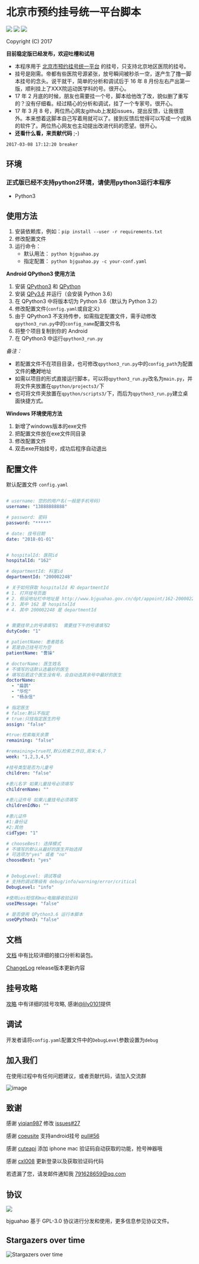 # 北京市预约挂号统一平台脚本

![](https://img.shields.io/badge/Language-Python-007fc0.svg)
![](https://img.shields.io/badge/license-GPLv3-000000.svg)
![](https://img.shields.io/badge/made%20with-%3C3-red.svg)

Copyright (C) 2017

**目前稳定版已经发布，欢迎吐槽和试用**

* 本程序用于 [北京市预约挂号统一平台](http://www.bjguahao.gov.cn/) 的挂号，只支持北京地区医院的挂号。
* 挂号是刚需。帝都有些医院号源紧张，放号瞬间被秒杀一空，遂产生了撸一脚本挂号的念头。说干就干，简单的分析和调试后于 16 年 8 月份左右产出第一版，顺利挂上了XXX院运动医学科的号。很开心。
* 17 年 2 月底的时候，朋友也需要挂一个号，脚本给他改了改，貌似删了重写的？没有仔细看。经过精心的分析和调试，挂了一个专家号。很开心。
* 17 年 3 月 8 号，两位热心网友github上发起issues，提出反馈，让我很意外。本来想着这脚本自己写着用就可以了。接到反馈后觉得可以写成一个成熟的软件了。两位热心网友也主动提出改进代码的愿望。很开心。
* __还看什么看，来贡献代码__ ;-)

`2017-03-08 17:12:20 breaker`

## 环境

### 正式版已经不支持python2环境，请使用python3运行本程序
- Python3

## 使用方法

1. 安装依赖库，例如：``` pip install --user -r requirements.txt ```
2. 修改配置文件
3. 运行命令：
    - 默认用法： ```python bjguahao.py```
    - 指定配置： ```python bjguahao.py -c your-conf.yaml```

**Android QPython3 使用方法**
1. 安装 [QPython3](https://play.google.com/store/apps/details?id=org.qpython.qpy3) 和 [QPython](https://play.google.com/store/apps/details?id=org.qpython.qpy)
2. 安装 [QPy3.6](https://play.google.com/store/apps/details?id=org.qpython.qpy36) 并运行（会安装 Python 3.6）
3. 在 QPython3 中将版本切为 Python 3.6（默认为 Python 3.2）
4. 修改配置文件(```config.yaml```或自定义)
5. 由于 QPython3 不支持传参，如需指定配置文件，需手动修改```qpython3_run.py```中的```config_name```配置文件名
6. 将整个项目复制到你的 Android
7. 在 QPython3 中运行```qpython3_run.py```

*备注：*
- 若配置文件不在项目目录，也可修改```qpython3_run.py```中的```config_path```为配置文件的**绝对**地址
- 如需以项目的形式直接运行脚本，可以将```qpython3_run.py```改名为```main.py```，并将文件夹放置在```qpython/projects3/```下
- 也可将文件夹放置在```qpython/scripts3/```下，而后为```qpython3_run.py```建立桌面快捷方式。


**Windows 环境使用方法**
1. 新增了windows版本的exe文件
2. 把配置文件放在exe文件同目录
3. 修改配置文件
4. 双击exe开始挂号，成功后程序自动退出


## 配置文件

默认配置文件 `config.yaml`

```yaml

# username: 您的的用户名(一般是手机号码)
username: "13888888888"

# password: 密码
password: "*****"

# date: 挂号日期
date: "2018-01-01"


# hospitalId: 医院id
hospitalId: "162"

# departmentId: 科室id
departmentId: "200002248"

# 关于如何获取 hospitalId 和 departmentId
# 1. 打开挂号页面
# 2. 假设地址栏中地址是 http://www.bjguahao.gov.cn/dpt/appoint/162-200002248.htm
# 3. 其中 162 是 hospitalId
# 4. 其中 200002248 是 departmentId


# 需要挂早上的号请填写1  需要挂下午的号请填写2
dutyCode: "1"

# patientName: 患者姓名
# 若是自己挂号可为空
patientName: "曹操"

# doctorName: 医生姓名
# 不填写的话默认选最好的医生
# 填写后若这个医生没有号，会自动选其余号中最好的医生
doctorName:
  - "扁鹊"
  - "华佗"
  - "杨永信"

# 指定医生
# false:默认不指定
# true:只挂指定医生的号
assign: "false"

#true:检索每天余票
remaining: "false"

#remaining=true时,默认检索工作日,周末:6,7
week: "1,2,3,4,5"

#挂号类型是否为儿童号
children: "false"

#患儿名字 如果儿童挂号必须填写
childrenName: ""

#患儿证件号 如果儿童挂号必须填写
childrenIdNo: ""

#患儿证件
#1:身份证
#2:其他
cidType: "1"

# chooseBest: 选择模式
# 不填写的默认从最好的医生开始选择
# 可选项为"yes" 或者 "no"
chooseBest: "yes"


# DebugLevel: 调试等级
# 支持的调试等级有 debug/info/warning/error/critical
DebugLevel: "info"

#使用ios短信和mac电脑接收验证码
useIMessage: "false"

# 是否使用 QPython3.6 运行本脚本
useQPython3: "false"
```

## 文档

[文档](doc.md) 中有比较详细的接口分析和装包。

[ChangeLog](ChangeLog.md) release版本更新内容

## 挂号攻略

[攻略](tips.md) 中有详细的挂号攻略, 感谢[@lily0101](https://github.com/lily0101)提供

## 调试

开发者请将`config.yaml`配置文件中的`DebugLevel`参数设置为`debug`

## 加入我们

在使用过程中有任何问题建议，或者贡献代码，请加入交流群

![image](https://github.com/iBreaker/bjguahao/raw/master/img/qq-qun.png)

## 致谢

感谢 [yiqian987](https://github.com/yiqian987) 修改 [issues#27](https://github.com/iBreaker/bjguahao/issues/27)

感谢 [coeusite](https://github.com/coeusite) 支持android挂号 [pull#56](https://github.com/iBreaker/bjguahao/pull/56)

感谢 [cuteapi](https://github.com/cuteapi) 添加 iphone mac 验证码自动获取的功能，抢号神器哦

感谢 [cxl008](https://github.com/cxl008) 更新登录以及获取验证码代码

若遗漏了您，请发邮件通知我 <791628659@qq.com>

## 协议

![](https://www.gnu.org/graphics/gplv3-127x51.png)

bjguahao 基于 GPL-3.0 协议进行分发和使用，更多信息参见协议文件。


## Stargazers over time

![Stargazers over time](https://starchart.cc/iBreaker/bjguahao.svg)


